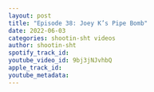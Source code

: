 ```yaml
---
layout: post
title: "Episode 38: Joey K’s Pipe Bomb"
date: 2022-06-03
categories: shootin-sht videos
author: shootin-sht
spotify_track_id: 
youtube_video_id: 9bj3jNJvhbQ
apple_track_id: 
youtube_metadata: 
---
```

